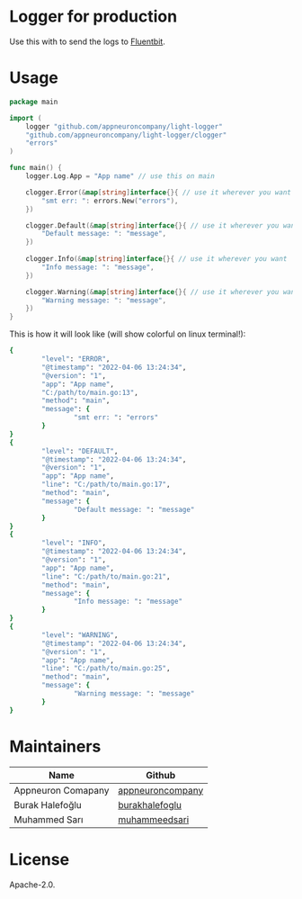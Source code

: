 # Logger for production

Use this with to send the logs to [Fluentbit](https://fluentbit.io).

# Usage
```go
package main

import (
	logger "github.com/appneuroncompany/light-logger"
    "github.com/appneuroncompany/light-logger/clogger"
    "errors"
)

func main() {
    logger.Log.App = "App name" // use this on main

    clogger.Error(&map[string]interface{}{ // use it wherever you want
        "smt err: ": errors.New("errors"),
    })

    clogger.Default(&map[string]interface{}{ // use it wherever you want
        "Default message: ": "message",
    })
        
    clogger.Info(&map[string]interface{}{ // use it wherever you want
        "Info message: ": "message",
    })

    clogger.Warning(&map[string]interface{}{ // use it wherever you want
        "Warning message: ": "message",
    })
}
```

This is how it will look like (will show colorful on linux terminal!):

```ruby
{
        "level": "ERROR",
        "@timestamp": "2022-04-06 13:24:34",
        "@version": "1",
        "app": "App name",
        "C:/path/to/main.go:13",
        "method": "main",
        "message": {
                "smt err: ": "errors"
        }
}
{
        "level": "DEFAULT",
        "@timestamp": "2022-04-06 13:24:34",
        "@version": "1",
        "app": "App name",
        "line": "C:/path/to/main.go:17",
        "method": "main",
        "message": {
                "Default message: ": "message"
        }
}
{
        "level": "INFO",
        "@timestamp": "2022-04-06 13:24:34",
        "@version": "1",
        "app": "App name",
        "line": "C:/path/to/main.go:21",
        "method": "main",
        "message": {
                "Info message: ": "message"
        }
}
{
        "level": "WARNING",
        "@timestamp": "2022-04-06 13:24:34",
        "@version": "1",
        "app": "App name",
        "line": "C:/path/to/main.go:25",
        "method": "main",
        "message": {
                "Warning message: ": "message"
        }
}
```
# Maintainers

Name               | Github          |
------------------ | --------------  |
Appneuron Comapany | [appneuroncompany](https://github.com/appneuroncompany)     |
Burak Halefoğlu    | [burakhalefoglu](https://github.com/burakhalefoglu)  |
Muhammed Sarı      | [muhammeedsari](https://github.com/muhammeedsari)   |

# License

Apache-2.0.
